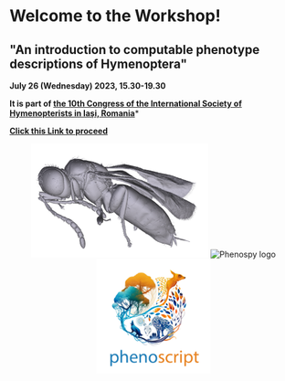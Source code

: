 # Welcome to the Workshop! 
## "An introduction to computable phenotype descriptions of Hymenoptera"

**July 26 (Wednesday) 2023, 15.30-19.30**

**It is part of [the 10th Congress of the International Society of Hymenopterists in Iaşi, Romania](https://www.hymenopterists.org/2023-congress/#program)***

**[Click this Link to proceed](https://github.com/diegosasso/workshop_ISH2023/wiki)**


<p align="center">
  <img src="https://github.com/diegosasso/workshop_ISH2023/blob/main/images/wasp.png" width="310" title="Phenospy logo">
  <img src="https://raw.githubusercontent.com/sergeitarasov/PhenoScript/main/phenospy.png" width="200" title="Phenospy logo">
  <img src="https://raw.githubusercontent.com/sergeitarasov/vscode-phenoscript/main/icon.png" width="200" title="Phenoscript logo">
</p> 